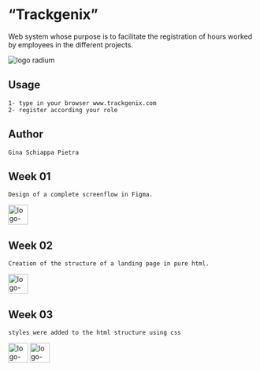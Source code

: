 # “Trackgenix”
Web system whose purpose is to facilitate the registration of hours worked by employees in the different projects.

![logo radium](https://user-images.githubusercontent.com/91096766/160260384-1e7f193d-a0b8-4b0d-8ff7-d6b0b9e60b35.png)
## Usage
```
1- type in your browser www.trackgenix.com
2- register according your role
```
## Author
```
Gina Schiappa Pietra
```
## Week 01

```
Design of a complete screenflow in Figma.
```
<img src="https://cdn.icon-icons.com/icons2/2699/PNG/512/figma_logo_icon_170157.png" width="40" alt="logo-figma"/>

## Week 02

```
Creation of the structure of a landing page in pure html.
```
<img src="https://www.w3.org/html/logo/downloads/HTML5_Badge_512.png" width="40" alt="logo-figma"/>

## Week 03

```
styles were added to the html structure using css
```
<img src="https://www.w3.org/html/logo/downloads/HTML5_Badge_512.png" width="40" alt="logo-figma"/>
<img src="https://upload.wikimedia.org/wikipedia/commons/thumb/6/62/CSS3_logo.svg/800px-CSS3_logo.svg.png" width="40" alt="logo-figma"/>


